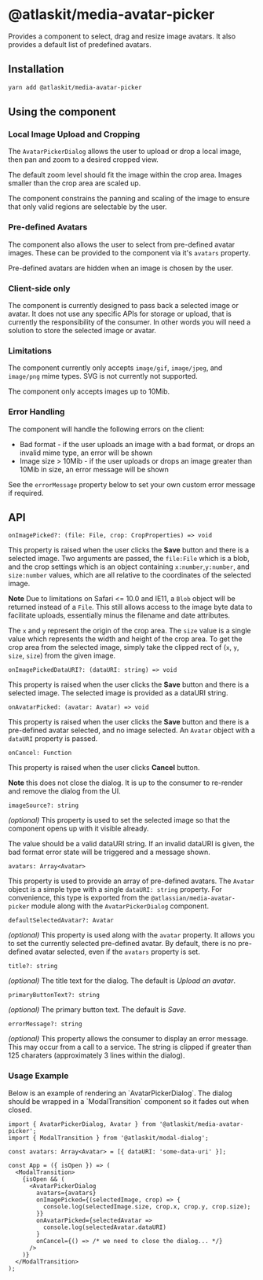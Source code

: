 # @atlaskit/media-avatar-picker

Provides a component to select, drag and resize image avatars. It also provides a default list of predefined avatars.

## Installation

```sh
yarn add @atlaskit/media-avatar-picker
```

## Using the component

### Local Image Upload and Cropping

The `AvatarPickerDialog` allows the user to upload or drop a local image, then pan and zoom to a desired cropped view.

The default zoom level should fit the image within the crop area. Images smaller than the crop area are scaled up.

The component constrains the panning and scaling of the image to ensure that only valid regions are selectable by the user.

### Pre-defined Avatars

The component also allows the user to select from pre-defined avatar images. These can be provided to the component via it's `avatars` property.

Pre-defined avatars are hidden when an image is chosen by the user.

### Client-side only

The component is currently designed to pass back a selected image or avatar. It does not use any specific APIs for storage or upload, that is currently the responsibility of the consumer. In other words you will need a solution to store the selected image or avatar.

### Limitations

The component currently only accepts `image/gif`, `image/jpeg`, and `image/png` mime types. SVG is not currently not supported.

The component only accepts images up to 10Mib.

### Error Handling

The component will handle the following errors on the client:

- Bad format - if the user uploads an image with a bad format, or drops an invalid mime type, an error will be shown
- Image size > 10Mib - if the user uploads or drops an image greater than 10Mib in size, an error message will be shown

See the `errorMessage` property below to set your own custom error message if required.

## API

`onImagePicked?: (file: File, crop: CropProperties) => void`

This property is raised when the user clicks the **Save** button and there is a selected image. Two arguments are passed, the `file:File` which is a blob, and the crop settings which is an object containing `x:number`,`y:number`, and `size:number` values, which are all relative to the coordinates of the selected image.

**Note** Due to limitations on Safari <= 10.0 and IE11, a `Blob` object will be returned instead of a `File`. This still allows access to the image byte data to facilitate uploads, essentially minus the filename and date attributes.

The `x` and `y` represent the origin of the crop area. The `size` value is a single value which represents the width and height of the crop area. To get the crop area from the selected image, simply take the clipped rect of (`x`, `y`, `size`, `size`) from the given image.

`onImagePickedDataURI?: (dataURI: string) => void`

This property is raised when the user clicks the **Save** button and there is a selected image. The selected image is provided as a dataURI string.

`onAvatarPicked: (avatar: Avatar) => void`

This property is raised when the user clicks the **Save** button and there is a pre-defined avatar selected, and no image selected. An `Avatar` object with a `dataURI` property is passed.

`onCancel: Function`

This property is raised when the user clicks **Cancel** button.

**Note** this does not close the dialog. It is up to the consumer to re-render and remove the dialog from the UI.

`imageSource?: string`

_(optional)_ This property is used to set the selected image so that the component opens up with it visible already.

The value should be a valid dataURI string. If an invalid dataURI is given, the bad format error state will be triggered and a message shown.

`avatars: Array<Avatar>`

This property is used to provide an array of pre-defined avatars. The `Avatar` object is a simple type with a single `dataURI: string` property. For convenience, this type is exported from the `@atlassian/media-avatar-picker` module along with the `AvatarPickerDialog` component.

`defaultSelectedAvatar?: Avatar`

_(optional)_ This property is used along with the `avatar` property. It allows you to set the currently selected pre-defined avatar. By default, there is no pre-defined avatar selected, even if the `avatars` property is set.

`title?: string`

_(optional)_ The title text for the dialog. The default is _Upload an avatar_.

`primaryButtonText?: string`

_(optional)_ The primary button text. The default is _Save_.

`errorMessage?: string`

_(optional)_ This property allows the consumer to display an error message. This may occur from a call to a service. The string is clipped if greater than 125 charaters (approximately 3 lines within the dialog).

### Usage Example

Below is an example of rendering an \`AvatarPickerDialog\`. The dialog should be wrapped in a \`ModalTransition\` component so it fades out when closed.

```
import { AvatarPickerDialog, Avatar } from '@atlaskit/media-avatar-picker';
import { ModalTransition } from '@atlaskit/modal-dialog';

const avatars: Array<Avatar> = [{ dataURI: 'some-data-uri' }];

const App = ({ isOpen }) => (
  <ModalTransition>
    {isOpen && (
      <AvatarPickerDialog
        avatars={avatars}
        onImagePicked={(selectedImage, crop) => {
          console.log(selectedImage.size, crop.x, crop.y, crop.size);
        }}
        onAvatarPicked={selectedAvatar =>
          console.log(selectedAvatar.dataURI)
        }
        onCancel={() => /* we need to close the dialog... */}
      />
    )}
  </ModalTransition>
);
```

